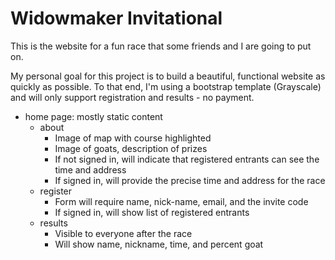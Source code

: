 Widowmaker Invitational
=======================

This is the website for a fun race that some friends and I are going to put on.

My personal goal for this project is to build a beautiful, functional 
website as quickly as possible. To that end, I'm using a bootstrap
template (Grayscale) and will only support registration and results - no payment.

- home page: mostly static content
    - about
        - Image of map with course highlighted
        - Image of goats, description of prizes
        - If not signed in, will indicate that registered entrants can see the time and address
        - If signed in, will provide the precise time and address for the race
    - register
        - Form will require name, nick-name, email, and the invite code
        - If signed in, will show list of registered entrants
    - results
        - Visible to everyone after the race
        - Will show name, nickname, time, and percent goat
        
